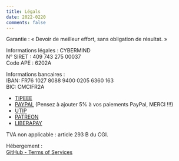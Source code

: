 ```yaml
---
title: Légals
date: 2022-0220
comments: false
---
```


Garantie : « Devoir de meilleur effort, sans obligation de résultat. »

Informations légales : CYBERMIND \
N° SIRET : 409 743 275 00037 \
Code APE : 6202A

Informations bancaires : \
IBAN: FR76 1027 8088 9400 0205 6360 163 \
BIC: CMCIFR2A

* [TIPEEE](https://fr.tipeee.com/cybermind/)
* [PAYPAL](HTTPS://PAYPAL.ME/KERMA) (Pensez à ajouter 5% à vos paiements PayPal, MERCI !!!)
* [UTIP](https://www.utip.io/CyberMind/)
* [PATREON](https://patreon.com/cybermind)
* [LIBERAPAY](https://liberapay.com/CyberMind/)

TVA non applicable : article 293 B du CGI.

Hébergement : \
[GitHub - Terms of Services](https://docs.github.com/en/github/site-policy/github-terms-of-service#h-additional-terms-for-github-pages)